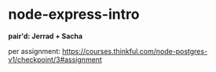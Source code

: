 # node-express-intro

**pair'd: Jerrad + Sacha**

per assignment: https://courses.thinkful.com/node-postgres-v1/checkpoint/3#assignment
